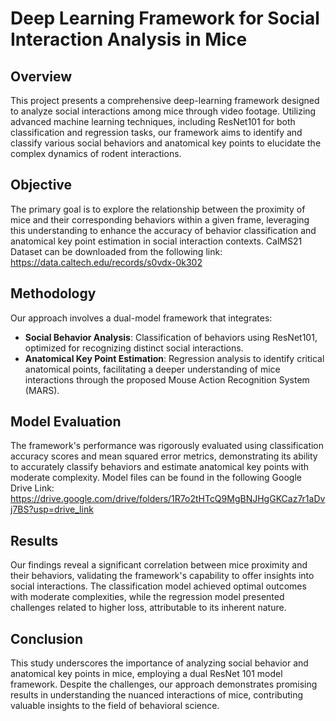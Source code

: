 # Deep Learning Framework for Social Interaction Analysis in Mice

## Overview
This project presents a comprehensive deep-learning framework designed to analyze social interactions among mice through video footage. Utilizing advanced machine learning techniques, including ResNet101 for both classification and regression tasks, our framework aims to identify and classify various social behaviors and anatomical key points to elucidate the complex dynamics of rodent interactions.

## Objective
The primary goal is to explore the relationship between the proximity of mice and their corresponding behaviors within a given frame, leveraging this understanding to enhance the accuracy of behavior classification and anatomical key point estimation in social interaction contexts. CalMS21 Dataset can be downloaded from the following link: https://data.caltech.edu/records/s0vdx-0k302

## Methodology
Our approach involves a dual-model framework that integrates:
- **Social Behavior Analysis**: Classification of behaviors using ResNet101, optimized for recognizing distinct social interactions.
- **Anatomical Key Point Estimation**: Regression analysis to identify critical anatomical points, facilitating a deeper understanding of mice interactions through the proposed Mouse Action Recognition System (MARS).

## Model Evaluation
The framework's performance was rigorously evaluated using classification accuracy scores and mean squared error metrics, demonstrating its ability to accurately classify behaviors and estimate anatomical key points with moderate complexity. Model files can be found in the following Google Drive Link: https://drive.google.com/drive/folders/1R7o2tHTcQ9MgBNJHgGKCaz7r1aDvj7BS?usp=drive_link

## Results
Our findings reveal a significant correlation between mice proximity and their behaviors, validating the framework's capability to offer insights into social interactions. The classification model achieved optimal outcomes with moderate complexities, while the regression model presented challenges related to higher loss, attributable to its inherent nature.

## Conclusion
This study underscores the importance of analyzing social behavior and anatomical key points in mice, employing a dual ResNet 101 model framework. Despite the challenges, our approach demonstrates promising results in understanding the nuanced interactions of mice, contributing valuable insights to the field of behavioral science.

